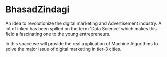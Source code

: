# BhasadZindagi
An idea to revolutionize the digital marketing and Advertisement industry. A lot of inked has been spilled on the term 'Data Science' which makes this field a fascinating one to the young entrepreneurs. 

In this space we will provide the real application of Machine Algorithms to solve the major issue of digital marketing in tier-3 cities.
